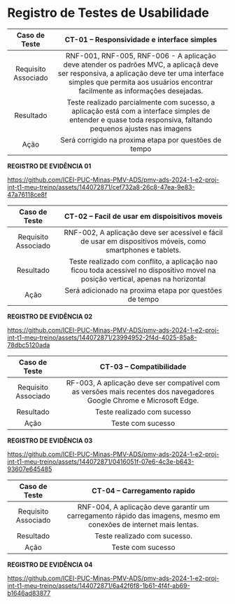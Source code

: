 # Registro de Testes de Usabilidade

| **Caso de Teste** 	| **CT-01 – Responsividade e interface simples** 	|
|:---:	|:---:	|
|	Requisito Associado 	| RNF-001, RNF-005, RNF-006 - A aplicação deve atender os padrões MVC, a aplicaçã deve ser responsiva, a aplicação deve ter uma interface simples que permita aos usuários encontrar facilmente as informações desejadas. |
|	Resultado 	| Teste realizado parcialmente com sucesso, a aplicação está com a interface simples de entender e quase toda responsiva, faltando pequenos ajustes nas imagens |
|	Ação 	| Será corrigido na proxima etapa por questões de tempo |

**REGISTRO DE EVIDÊNCIA 01**










https://github.com/ICEI-PUC-Minas-PMV-ADS/pmv-ads-2024-1-e2-proj-int-t1-meu-treino/assets/144072871/cef732a8-26c8-47ea-9e83-47a76118ce8f









| **Caso de Teste** 	| **CT-02 – Facil de usar em dispoisitivos moveis** 	|
|:---:	|:---:	|
|	Requisito Associado 	| RNF-002, A aplicação deve ser acessível e fácil de usar em dispositivos móveis, como smartphones e tablets. |
|	Resultado 	| Teste realizado com conflito, a aplicação nao ficou toda acessivel no dispositivo movel na posição vertical, apenas na horizontal |
|	Ação 	| Será adicionado na proxima etapa por questões de tempo |

**REGISTRO DE EVIDÊNCIA 02**








https://github.com/ICEI-PUC-Minas-PMV-ADS/pmv-ads-2024-1-e2-proj-int-t1-meu-treino/assets/144072871/23994952-2f4d-4025-85a8-78dbc5120ada








| **Caso de Teste** 	| **CT-03 – Compatibilidade** 	|
|:---:	|:---:	|
|	Requisito Associado 	| RF-003, A aplicação deve ser compatível com as versões mais recentes dos navegadores Google Chrome e Microsoft Edge. |
|	Resultado 	| Teste realizado com sucesso |
|	Ação 	| Teste com sucesso |

**REGISTRO DE EVIDÊNCIA 03**







https://github.com/ICEI-PUC-Minas-PMV-ADS/pmv-ads-2024-1-e2-proj-int-t1-meu-treino/assets/144072871/0416051f-07e6-4c3e-b643-93607e645485








| **Caso de Teste** 	| **CT-04 – Carregamento rapido** 	|
|:---:	|:---:	|
|	Requisito Associado 	| RNF-004, A aplicação deve garantir um carregamento rápido das imagens, mesmo em conexões de internet mais lentas. |
|	Resultado 	| Teste realizado com sucesso. |
|	Ação 	| Teste com sucesso |

**REGISTRO DE EVIDÊNCIA 04**





https://github.com/ICEI-PUC-Minas-PMV-ADS/pmv-ads-2024-1-e2-proj-int-t1-meu-treino/assets/144072871/6a42f6f8-1b61-4f4f-ab69-b1646ad83877













